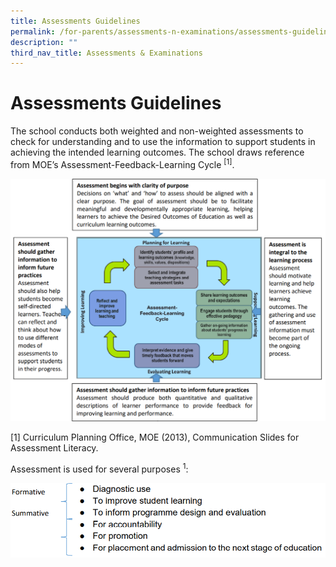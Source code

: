 ```yaml
---
title: Assessments Guidelines
permalink: /for-parents/assessments-n-examinations/assessments-guidelines/
description: ""
third_nav_title: Assessments & Examinations
---
```

# Assessments Guidelines

The school conducts both weighted and non-weighted assessments to check for understanding and to use the information to support students in achieving the intended learning outcomes. The school draws reference from MOE’s Assessment-Feedback-Learning Cycle <sup>[1]</sup>.

![](/images/Assessments%20&%20Examinations/MOEs%20Assessment-Feedback-Learning%20Cycle_1.png)

\[1\] Curriculum Planning Office, MOE (2013), Communication Slides for Assessment Literacy.

Assessment is used for several purposes <sup>1</sup>:

![](/images/Assessments%20&%20Examinations/MOEs%20Assessment-Feedback-Learning%20Cycle_2.png)